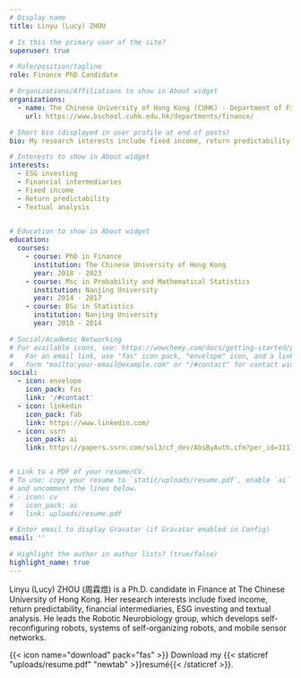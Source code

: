 ```yaml
---
# Display name
title: Linyu (Lucy) ZHOU

# Is this the primary user of the site?
superuser: true

# Role/position/tagline
role: Finance PhD Candidate

# Organizations/Affiliations to show in About widget
organizations:
  - name: The Chinese University of Hong Kong (CUHK) - Department of Finance
    url: https://www.bschool.cuhk.edu.hk/departments/finance/

# Short bio (displayed in user profile at end of posts)
bio: My research interests include fixed income, return predictability, financial intermediaries, ESG investing and textual analysis.

# Interests to show in About widget
interests:
  - ESG investing
  - Financial intermediaries
  - Fixed income
  - Return predictability
  - Textual analysis
  

# Education to show in About widget
education:
  courses:
    - course: PhD in Finance
      institution: The Chinese University of Hong Kong
      year: 2018 - 2023
    - course: Msc in Probability and Mathematical Statistics
      institution: Nanjing University
      year: 2014 - 2017
    - course: BSc in Statistics
      institution: Nanjing University
      year: 2010 - 2014

# Social/Academic Networking
# For available icons, see: https://wowchemy.com/docs/getting-started/page-builder/#icons
#   For an email link, use "fas" icon pack, "envelope" icon, and a link in the
#   form "mailto:your-email@example.com" or "/#contact" for contact widget.
social:
  - icon: envelope
    icon_pack: fas
    link: '/#contact'
  - icon: linkedin
    icon_pack: fab
    link: https://www.linkedin.com/
  - icon: ssrn
    icon_pack: ai
    link: https://papers.ssrn.com/sol3/cf_dev/AbsByAuth.cfm?per_id=3117483


# Link to a PDF of your resume/CV.
# To use: copy your resume to `static/uploads/resume.pdf`, enable `ai` icons in `params.toml`,
# and uncomment the lines below.
# - icon: cv
#   icon_pack: ai
#   link: uploads/resume.pdf

# Enter email to display Gravatar (if Gravatar enabled in Config)
email: ''

# Highlight the author in author lists? (true/false)
highlight_name: true
---
```


Linyu (Lucy) ZHOU (周霖煜) is a Ph.D. candidate in Finance at The Chinese University of Hong Kong. Her research interests include fixed income, return predictability, financial intermediaries, ESG investing and textual analysis. He leads the Robotic Neurobiology group, which develops self-reconfiguring robots, systems of self-organizing robots, and mobile sensor networks.

{{< icon name="download" pack="fas" >}} Download my {{< staticref "uploads/resume.pdf" "newtab" >}}resumé{{< /staticref >}}.
